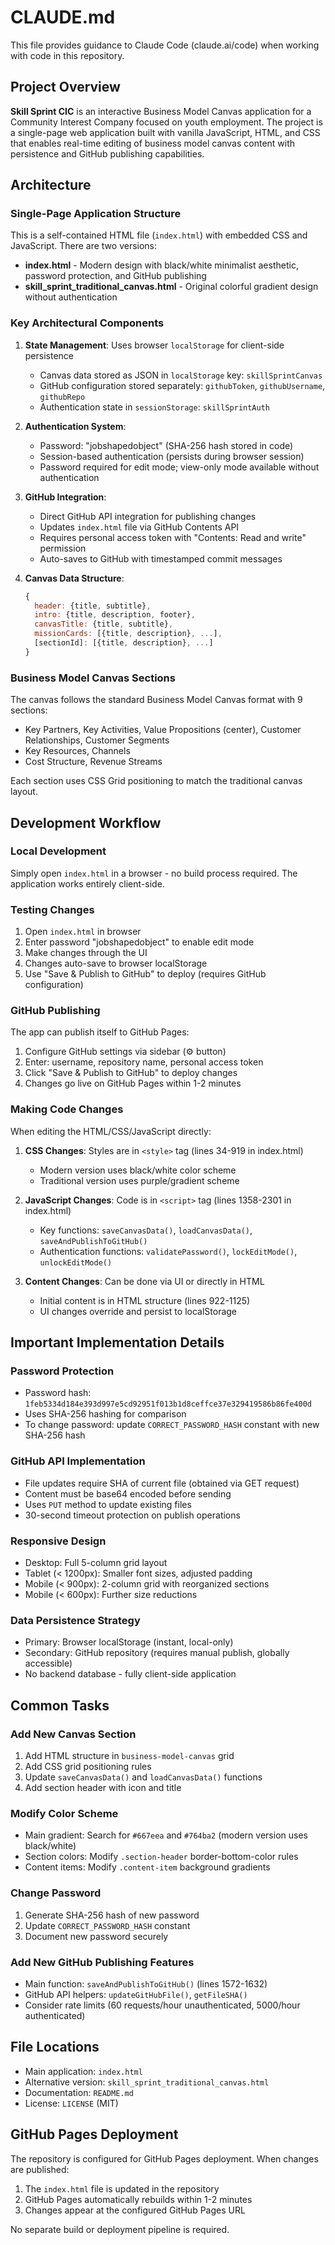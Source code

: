 # CLAUDE.md

This file provides guidance to Claude Code (claude.ai/code) when working with code in this repository.

## Project Overview

**Skill Sprint CIC** is an interactive Business Model Canvas application for a Community Interest Company focused on youth employment. The project is a single-page web application built with vanilla JavaScript, HTML, and CSS that enables real-time editing of business model canvas content with persistence and GitHub publishing capabilities.

## Architecture

### Single-Page Application Structure

This is a self-contained HTML file (`index.html`) with embedded CSS and JavaScript. There are two versions:

- **index.html** - Modern design with black/white minimalist aesthetic, password protection, and GitHub publishing
- **skill_sprint_traditional_canvas.html** - Original colorful gradient design without authentication

### Key Architectural Components

1. **State Management**: Uses browser `localStorage` for client-side persistence
   - Canvas data stored as JSON in `localStorage` key: `skillSprintCanvas`
   - GitHub configuration stored separately: `githubToken`, `githubUsername`, `githubRepo`
   - Authentication state in `sessionStorage`: `skillSprintAuth`

2. **Authentication System**:
   - Password: "jobshapedobject" (SHA-256 hash stored in code)
   - Session-based authentication (persists during browser session)
   - Password required for edit mode; view-only mode available without authentication

3. **GitHub Integration**:
   - Direct GitHub API integration for publishing changes
   - Updates `index.html` file via GitHub Contents API
   - Requires personal access token with "Contents: Read and write" permission
   - Auto-saves to GitHub with timestamped commit messages

4. **Canvas Data Structure**:
   ```javascript
   {
     header: {title, subtitle},
     intro: {title, description, footer},
     canvasTitle: {title, subtitle},
     missionCards: [{title, description}, ...],
     [sectionId]: [{title, description}, ...]
   }
   ```

### Business Model Canvas Sections

The canvas follows the standard Business Model Canvas format with 9 sections:
- Key Partners, Key Activities, Value Propositions (center), Customer Relationships, Customer Segments
- Key Resources, Channels
- Cost Structure, Revenue Streams

Each section uses CSS Grid positioning to match the traditional canvas layout.

## Development Workflow

### Local Development

Simply open `index.html` in a browser - no build process required. The application works entirely client-side.

### Testing Changes

1. Open `index.html` in browser
2. Enter password "jobshapedobject" to enable edit mode
3. Make changes through the UI
4. Changes auto-save to browser localStorage
5. Use "Save & Publish to GitHub" to deploy (requires GitHub configuration)

### GitHub Publishing

The app can publish itself to GitHub Pages:
1. Configure GitHub settings via sidebar (⚙️ button)
2. Enter: username, repository name, personal access token
3. Click "Save & Publish to GitHub" to deploy changes
4. Changes go live on GitHub Pages within 1-2 minutes

### Making Code Changes

When editing the HTML/CSS/JavaScript directly:

1. **CSS Changes**: Styles are in `<style>` tag (lines 34-919 in index.html)
   - Modern version uses black/white color scheme
   - Traditional version uses purple/gradient scheme

2. **JavaScript Changes**: Code is in `<script>` tag (lines 1358-2301 in index.html)
   - Key functions: `saveCanvasData()`, `loadCanvasData()`, `saveAndPublishToGitHub()`
   - Authentication functions: `validatePassword()`, `lockEditMode()`, `unlockEditMode()`

3. **Content Changes**: Can be done via UI or directly in HTML
   - Initial content is in HTML structure (lines 922-1125)
   - UI changes override and persist to localStorage

## Important Implementation Details

### Password Protection
- Password hash: `1feb5334d184e393d997e5cd92951f013b1d8ceffce37e329419586b86fe400d`
- Uses SHA-256 hashing for comparison
- To change password: update `CORRECT_PASSWORD_HASH` constant with new SHA-256 hash

### GitHub API Implementation
- File updates require SHA of current file (obtained via GET request)
- Content must be base64 encoded before sending
- Uses `PUT` method to update existing files
- 30-second timeout protection on publish operations

### Responsive Design
- Desktop: Full 5-column grid layout
- Tablet (< 1200px): Smaller font sizes, adjusted padding
- Mobile (< 900px): 2-column grid with reorganized sections
- Mobile (< 600px): Further size reductions

### Data Persistence Strategy
- Primary: Browser localStorage (instant, local-only)
- Secondary: GitHub repository (requires manual publish, globally accessible)
- No backend database - fully client-side application

## Common Tasks

### Add New Canvas Section
1. Add HTML structure in `business-model-canvas` grid
2. Add CSS grid positioning rules
3. Update `saveCanvasData()` and `loadCanvasData()` functions
4. Add section header with icon and title

### Modify Color Scheme
- Main gradient: Search for `#667eea` and `#764ba2` (modern version uses black/white)
- Section colors: Modify `.section-header` border-bottom-color rules
- Content items: Modify `.content-item` background gradients

### Change Password
1. Generate SHA-256 hash of new password
2. Update `CORRECT_PASSWORD_HASH` constant
3. Document new password securely

### Add New GitHub Publishing Features
- Main function: `saveAndPublishToGitHub()` (lines 1572-1632)
- GitHub API helpers: `updateGitHubFile()`, `getFileSHA()`
- Consider rate limits (60 requests/hour unauthenticated, 5000/hour authenticated)

## File Locations

- Main application: `index.html`
- Alternative version: `skill_sprint_traditional_canvas.html`
- Documentation: `README.md`
- License: `LICENSE` (MIT)

## GitHub Pages Deployment

The repository is configured for GitHub Pages deployment. When changes are published:
1. The `index.html` file is updated in the repository
2. GitHub Pages automatically rebuilds within 1-2 minutes
3. Changes appear at the configured GitHub Pages URL

No separate build or deployment pipeline is required.
